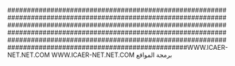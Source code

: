 ######################################################################################################################################################################################################################################################################################################################################WWW.ICAER-NET.NET.COM
WWW.ICAER-NET.NET.COM
برمجة المواقع 
